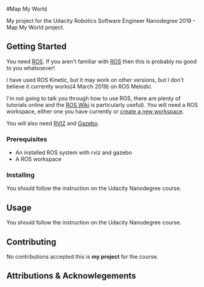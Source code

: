 #Map My World

My project for the Udacity Robotics Software Engineer Nanodegree 2019 - Map My World project.

## Getting Started
You need [ROS](http://ros.org). If you aren't familiar with [ROS](http://ros.org) then this is probably no good to you whatsoever!

I have used ROS Kinetic, but it may work on other versions, but I don't believe it currently works(4 March 2019) on ROS Melodic.

I'm not going to talk you through how to use ROS, there are plenty of tutorials online and the [ROS Wiki](http://wiki.ros.org) is particularly useful). You will need a ROS workspace, either one you have currently or [create a new workspace](http://wiki.ros.org/catkin/Tutorials/create_a_workspace).

You will also need [RVIZ](http://wiki.ros.org/rviz/UserGuide) and [Gazebo](http://gazebosim.org/).


### Prerequisites
- An installed ROS system with rviz and gazebo
- A ROS workspace

### Installing
You should follow the instruction on the Udacity Nanodegree course.


## Usage
You should follow the instruction on the Udacity Nanodegree course.


## Contributing
No contributions accepted this is **my project** for the course.

## Attributions & Acknowlegements
